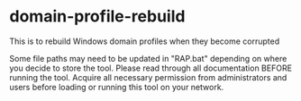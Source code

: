 # domain-profile-rebuild
This is to rebuild Windows domain profiles when they become corrupted


Some file paths may need to be updated in "RAP.bat" depending on where you decide to store the tool. Please read through all documentation BEFORE running the tool. 
Acquire all necessary permission from administrators and users before loading or running this tool on your network.
